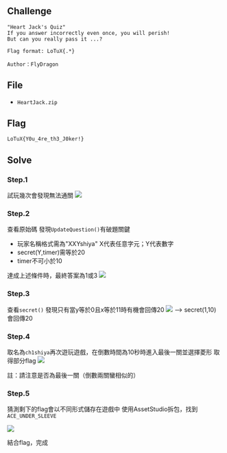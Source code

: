 ## Challenge
```
"Heart Jack's Quiz"
If you answer incorrectly even once, you will perish!
But can you really pass it ...?

Flag format: LoTuX{.*}  

Author：FlyDragon
```
## File
- `HeartJack.zip`
## Flag
```
LoTuX{Y0u_4re_th3_J0ker!}
```
## Solve
### Step.1
試玩幾次會發現無法通關
![](https://i.imgur.com/0jAjfRq.png)
### Step.2
查看原始碼
發現`UpdateQuestion()`有破題關鍵

- 玩家名稱格式需為"XXYshiya" X代表任意字元；Y代表數字
- secret(Y,timer)需等於20
- timer不可小於10

達成上述條件時，最終答案為1或3
![](https://i.imgur.com/DaKR6Yq.png)

### Step.3
查看`secret()`
發現只有當y等於0且x等於11時有機會回傳20
![](https://i.imgur.com/S7LmMPl.png)
--> secret(1,10) 會回傳20
### Step.4
取名為`ch1shiya`再次遊玩遊戲，在倒數時間為10秒時進入最後一關並選擇菱形
取得部分flag
![](https://i.imgur.com/ydkSR7I.png)

註：請注意是否為最後一關（倒數兩關蠻相似的）
### Step.5
猜測剩下的flag會以不同形式儲存在遊戲中
使用AssetStudio拆包，找到`ACE_UNDER_SLEEVE`

![](https://i.imgur.com/5vN4NWy.png)

結合flag，完成
